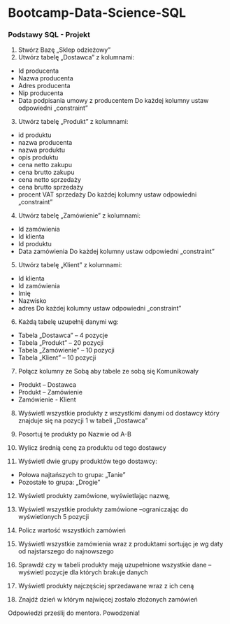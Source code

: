 # Bootcamp-Data-Science-SQL
### Podstawy SQL - Projekt

1. Stwórz Bazę „Sklep odzieżowy”
2. Utwórz tabelę „Dostawca” z kolumnami:
- Id producenta
- Nazwa producenta
- Adres producenta
- Nip producenta
- Data podpisania umowy z producentem
Do każdej kolumny ustaw odpowiedni „constraint” 

3. Utwórz tabelę „Produkt” z kolumnami:
- id produktu
- nazwa producenta
- nazwa produktu
- opis produktu
- cena netto zakupu
- cena brutto zakupu
- cena netto sprzedaży
- cena brutto sprzedaży
- procent VAT sprzedaży
Do każdej kolumny ustaw odpowiedni „constraint” 

4. Utwórz tabelę „Zamówienie” z kolumnami:
- Id zamówienia
- Id klienta
- Id produktu
- Data zamówienia
Do każdej kolumny ustaw odpowiedni „constraint”

5. Utwórz tabelę „Klient” z kolumnami:
- Id klienta
- Id zamówienia
- Imię
- Nazwisko
- adres
Do każdej kolumny ustaw odpowiedni „constraint”

6. Każdą tabelę uzupełnij danymi wg:
- Tabela „Dostawca” – 4 pozycje
- Tabela „Produkt” – 20 pozycji
- Tabela „Zamówienie” – 10 pozycji
- Tabela „Klient” – 10 pozycji

7. Połącz kolumny ze Sobą aby tabele ze sobą się Komunikowały
- Produkt – Dostawca
- Produkt – Zamówienie
- Zamówienie - Klient 

8. Wyświetl wszystkie produkty z wszystkimi danymi od dostawcy który
znajduje się na pozycji 1 w tabeli „Dostawca” 

9. Posortuj te produkty po Nazwie od A-B 

10. Wylicz średnią cenę za produktu od tego dostawcy

11. Wyświetl dwie grupy produktów tego dostawcy:
- Połowa najtańszych to grupa: „Tanie”
- Pozostałe to grupa: „Drogie”

12. Wyświetl produkty zamówione, wyświetlając nazwę,

13. Wyświetl wszystkie produkty zamówione –ograniczając do wyświetlonych 5 pozycji

14. Policz wartość wszystkich zamówień

15. Wyświetl wszystkie zamówienia wraz z produktami sortując je wg daty
od najstarszego do najnowszego

16. Sprawdź czy w tabeli produkty mają uzupełnione wszystkie dane –
wyświetl pozycje dla których brakuje danych

17. Wyświetl produkty najczęściej sprzedawane wraz z ich ceną

18. Znajdź dzień w którym najwięcej zostało złożonych zamówień

Odpowiedzi prześlij do mentora. Powodzenia!

